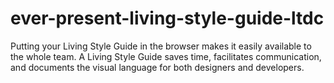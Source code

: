 # ever-present-living-style-guide-ltdc
Putting your Living Style Guide in the browser makes it easily available to the whole team. A Living Style Guide saves time, facilitates communication, and documents the visual language for both designers and developers.
